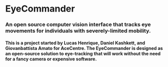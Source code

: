 # EyeCommander
### An open source computer vision interface that tracks eye movements for individuals with severely-limited mobility. 

#### This is a project started by Lucas Henrique, Daniel Kashkett, and Giovanbattista Amato for AceCentre. The EyeCommander is designed as an open-source solution to eye-tracking that will work without the need for a fancy camera or expensive software.
